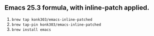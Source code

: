 ## Emacs 25.3 formula, with inline-patch applied.

1. `brew tap konk303/emacs-inline-patched`
1. `brew tap-pin konk303/emacs-inline-patched`
1. `brew install emacs`
